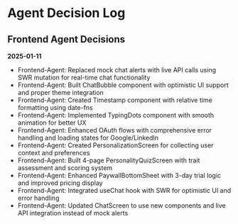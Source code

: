 # Agent Decision Log

## Frontend Agent Decisions

**2025-01-11**
- Frontend-Agent: Replaced mock chat alerts with live API calls using SWR mutation for real-time chat functionality
- Frontend-Agent: Built ChatBubble component with optimistic UI support and proper theme integration
- Frontend-Agent: Created Timestamp component with relative time formatting using date-fns
- Frontend-Agent: Implemented TypingDots component with smooth animation for better UX
- Frontend-Agent: Enhanced OAuth flows with comprehensive error handling and loading states for Google/LinkedIn
- Frontend-Agent: Created PersonalizationScreen for collecting user context and preferences
- Frontend-Agent: Built 4-page PersonalityQuizScreen with trait assessment and scoring system
- Frontend-Agent: Enhanced PaywallBottomSheet with 3-day trial logic and improved pricing display
- Frontend-Agent: Integrated useChat hook with SWR for optimistic UI and error handling
- Frontend-Agent: Updated ChatScreen to use new components and live API integration instead of mock alerts